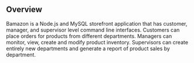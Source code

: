 ## Overview

Bamazon is a Node.js and MySQL storefront application that has customer, manager, and supervisor level command line interfaces. Customers can place orders for products from different departments. Managers can monitor, view, create and modify product inventory. Supervisors can create entirely new departments and generate a report of product sales by department.

